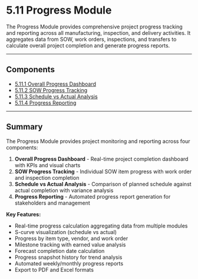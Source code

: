 # 5.11 Progress Module

The Progress Module provides comprehensive project progress tracking and reporting across all manufacturing, inspection, and delivery activities. It aggregates data from SOW, work orders, inspections, and transfers to calculate overall project completion and generate progress reports.

---

## Components

- [5.11.1 Overall Progress Dashboard](5.11-Progress-Module/5.11.1-Overall-Dashboard.md)
- [5.11.2 SOW Progress Tracking](5.11-Progress-Module/5.11.2-SOW-Progress.md)
- [5.11.3 Schedule vs Actual Analysis](5.11-Progress-Module/5.11.3-Schedule-Actual.md)
- [5.11.4 Progress Reporting](5.11-Progress-Module/5.11.4-Progress-Reporting.md)

---

## Summary

The Progress Module provides project monitoring and reporting across four components:

1. **Overall Progress Dashboard** - Real-time project completion dashboard with KPIs and visual charts
2. **SOW Progress Tracking** - Individual SOW item progress with work order and inspection completion
3. **Schedule vs Actual Analysis** - Comparison of planned schedule against actual completion with variance analysis
4. **Progress Reporting** - Automated progress report generation for stakeholders and management

**Key Features:**
- Real-time progress calculation aggregating data from multiple modules
- S-curve visualization (schedule vs actual)
- Progress by item type, vendor, and work order
- Milestone tracking with earned value analysis
- Forecast completion date calculation
- Progress snapshot history for trend analysis
- Automated weekly/monthly progress reports
- Export to PDF and Excel formats
